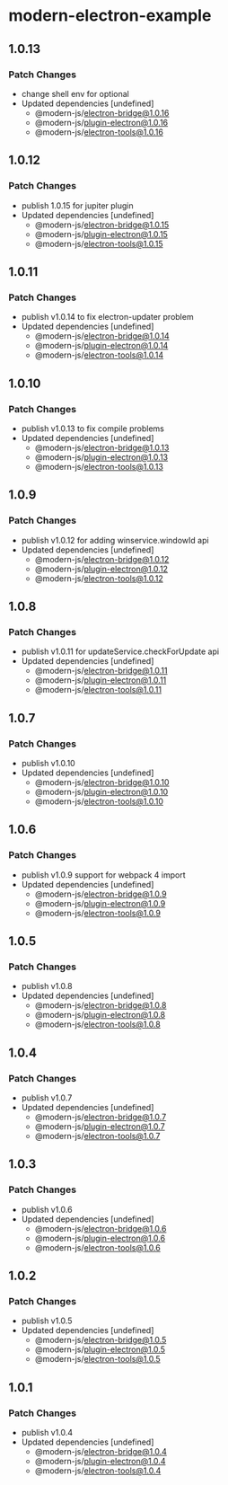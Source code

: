 # modern-electron-example

## 1.0.13

### Patch Changes

- change shell env for optional
- Updated dependencies [undefined]
  - @modern-js/electron-bridge@1.0.16
  - @modern-js/plugin-electron@1.0.16
  - @modern-js/electron-tools@1.0.16

## 1.0.12

### Patch Changes

- publish 1.0.15 for jupiter plugin
- Updated dependencies [undefined]
  - @modern-js/electron-bridge@1.0.15
  - @modern-js/plugin-electron@1.0.15
  - @modern-js/electron-tools@1.0.15

## 1.0.11

### Patch Changes

- publish v1.0.14 to fix electron-updater problem
- Updated dependencies [undefined]
  - @modern-js/electron-bridge@1.0.14
  - @modern-js/plugin-electron@1.0.14
  - @modern-js/electron-tools@1.0.14

## 1.0.10

### Patch Changes

- publish v1.0.13 to fix compile problems
- Updated dependencies [undefined]
  - @modern-js/electron-bridge@1.0.13
  - @modern-js/plugin-electron@1.0.13
  - @modern-js/electron-tools@1.0.13

## 1.0.9

### Patch Changes

- publish v1.0.12 for adding winservice.windowId api
- Updated dependencies [undefined]
  - @modern-js/electron-bridge@1.0.12
  - @modern-js/plugin-electron@1.0.12
  - @modern-js/electron-tools@1.0.12

## 1.0.8

### Patch Changes

- publish v1.0.11 for updateService.checkForUpdate api
- Updated dependencies [undefined]
  - @modern-js/electron-bridge@1.0.11
  - @modern-js/plugin-electron@1.0.11
  - @modern-js/electron-tools@1.0.11

## 1.0.7

### Patch Changes

- publish v1.0.10
- Updated dependencies [undefined]
  - @modern-js/electron-bridge@1.0.10
  - @modern-js/plugin-electron@1.0.10
  - @modern-js/electron-tools@1.0.10

## 1.0.6

### Patch Changes

- publish v1.0.9 support for webpack 4 import
- Updated dependencies [undefined]
  - @modern-js/electron-bridge@1.0.9
  - @modern-js/plugin-electron@1.0.9
  - @modern-js/electron-tools@1.0.9

## 1.0.5

### Patch Changes

- publish v1.0.8
- Updated dependencies [undefined]
  - @modern-js/electron-bridge@1.0.8
  - @modern-js/plugin-electron@1.0.8
  - @modern-js/electron-tools@1.0.8

## 1.0.4

### Patch Changes

- publish v1.0.7
- Updated dependencies [undefined]
  - @modern-js/electron-bridge@1.0.7
  - @modern-js/plugin-electron@1.0.7
  - @modern-js/electron-tools@1.0.7

## 1.0.3

### Patch Changes

- publish v1.0.6
- Updated dependencies [undefined]
  - @modern-js/electron-bridge@1.0.6
  - @modern-js/plugin-electron@1.0.6
  - @modern-js/electron-tools@1.0.6

## 1.0.2

### Patch Changes

- publish v1.0.5
- Updated dependencies [undefined]
  - @modern-js/electron-bridge@1.0.5
  - @modern-js/plugin-electron@1.0.5
  - @modern-js/electron-tools@1.0.5

## 1.0.1

### Patch Changes

- publish v1.0.4
- Updated dependencies [undefined]
  - @modern-js/electron-bridge@1.0.4
  - @modern-js/plugin-electron@1.0.4
  - @modern-js/electron-tools@1.0.4
